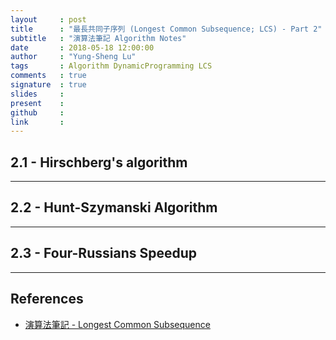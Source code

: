 ```yaml
---
layout     : post
title      : "最長共同子序列 (Longest Common Subsequence; LCS) - Part 2"
subtitle   : "演算法筆記 Algorithm Notes"
date       : 2018-05-18 12:00:00
author     : "Yung-Sheng Lu"
tags       : Algorithm DynamicProgramming LCS
comments   : true
signature  : true
slides     : 
present    :
github     : 
link       : 
---
```


## 2.1 - Hirschberg's algorithm

---
## 2.2 - Hunt-Szymanski Algorithm


---
## 2.3 - Four-Russians Speedup 


---
## References

* [演算法筆記 - Longest Common Subsequence](http://www.csie.ntnu.edu.tw/~u91029/LongestCommonSubsequence.html)
